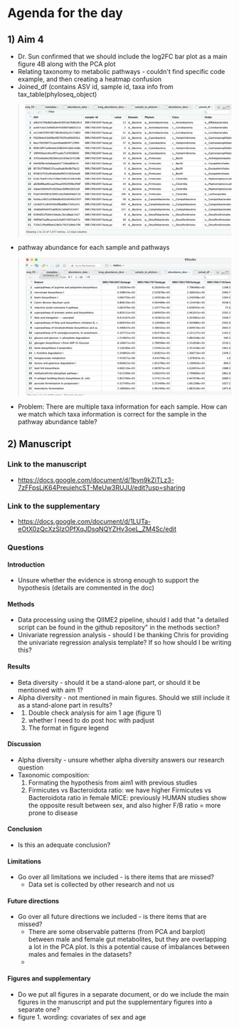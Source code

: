 # Agenda for the day
## 1) Aim 4
* Dr. Sun confirmed that we should include the log2FC bar plot as a main figure 4B along with the PCA plot
* Relating taxonomy to metabolic pathways - couldn't find specific code example, and then creating a heatmap confusion
* Joined_df (contains ASV id, sample id, taxa info from tax_table(phyloseq_object)
> <img src="/R_Project/Aim4/Screen Shot 2024-04-11 at 12.27.14 PM.png"> 
* pathway abundance for each sample and pathways
> <img src="/R_Project/Aim4/Screen Shot 2024-04-11 at 12.27.28 PM.png"> 
* Problem: There are multiple taxa information for each sample. How can we match which taxa information is correct for the sample in the pathway abundance table? 

## 2) Manuscript
### Link to the manuscript
* https://docs.google.com/document/d/1byn9kZiTLz3-7zFFpsLjK64PreuiehcST-MeUw3RUJU/edit?usp=sharing
### Link to the supplementary 
* https://docs.google.com/document/d/1LUTa-eOtX0zQcXzSIzOPfXqJDsqNQYZHv3oeL_ZM4Sc/edit
### Questions
#### Introduction
* Unsure whether the evidence is strong enough to support the hypothesis (details are commented in the doc)
#### Methods
* Data processing using the QIIME2 pipeline, should I add that "a detailed script can be found in the github repository" in the methods section?
* Univariate regression analysis - should I be thanking Chris for providing the univariate regression analysis template? If so how should I be writing this?
#### Results
* Beta diversity - should it be a stand-alone part, or should it be mentioned with aim 1?
* Alpha diversity - not mentioned in main figures. Should we still include it as a stand-alone part in results?
* 1. Double check analysis for aim 1 age  (figure 1)
    1. whether I need to do post hoc with padjust
    2. The format in figure legend
#### Discussion
* Alpha diversity - unsure whether alpha diversity answers our research question
* Taxonomic composition:
    1. Formating the hypothesis from aim1 with previous studies
    2. Firmicutes vs Bacteroidota ratio: we have higher Firmicutes vs Bacteroidota ratio in female MICE: previously HUMAN studies show the opposite result between sex, and also higher F/B ratio = more prone to disease
#### Conclusion
* Is this an adequate conclusion? 
#### Limitations
* Go over all limitations we included - is there items that are missed?
  * Data set is collected by other research and not us
#### Future directions
* Go over all future directions we included - is there items that are missed?
  * There are some observable patterns (from PCA and barplot) between male and female gut metabolites, but they are overlapping a lot in the PCA plot. Is this a potential cause of  imbalances between males and females in the datasets?
  * 
#### Figures and supplementary
* Do we put all figures in a separate document, or do we include the main figures in the manuscript and put the supplementary figures into a separate one?
* figure 1. wording: covariates of sex and age
